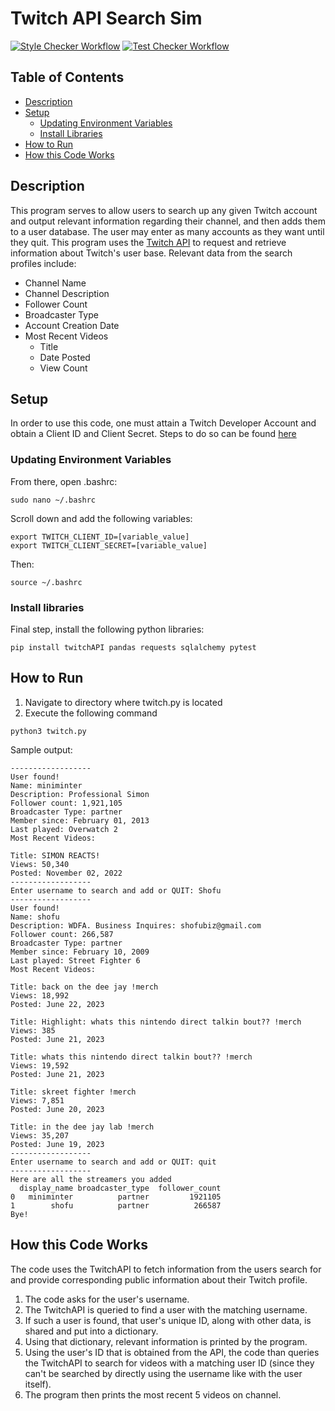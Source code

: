 # Twitch API Search Sim
[![Style Checker Workflow](https://github.com/pablo-cs/twitch-api-run/actions/workflows/style.yaml/badge.svg)](https://github.com/pablo-cs/twitch-api-run/actions/workflows/style.yaml)
[![Test Checker Workflow](https://github.com/pablo-cs/twitch-api-run/actions/workflows/tests.yaml/badge.svg)](https://github.com/pablo-cs/twitch-api-run/actions/workflows/tests.yaml)

## Table of Contents
- [Description](#description)
- [Setup](#setup)
  - [Updating Environment Variables](#updating-environment-variables)
  - [Install Libraries](#install-libraries)
- [How to Run](#how-to-run)
- [How this Code Works](#how-this-code-works)

## Description

This program serves to allow users to search up any given Twitch account and
output relevant information regarding their channel, and then adds them to a
user database. The user may enter as many accounts as they want until they quit.
This program uses the [Twitch API](https://dev.twitch.tv/docs/api/) to request and retrieve information about Twitch's
user base.
Relevant data from the search profiles include:
* Channel Name
* Channel Description
* Follower Count
* Broadcaster Type
* Account Creation Date
* Most Recent Videos
  * Title
  * Date Posted
  * View Count


## Setup

In order to use this code, one must attain a Twitch Developer Account and obtain a Client ID and Client Secret.
Steps to do so can be found [here](https://dev.twitch.tv/docs/api/get-started/)

### Updating Environment Variables
From there, open .bashrc:


```
sudo nano ~/.bashrc
```

Scroll down and add the following variables:

```
export TWITCH_CLIENT_ID=[variable_value]
export TWITCH_CLIENT_SECRET=[variable_value]
```

Then:

```
source ~/.bashrc
```

### Install libraries
Final step, install the following python libraries:
```
pip install twitchAPI pandas requests sqlalchemy pytest
```

## How to Run
1. Navigate to directory where twitch.py is located
2. Execute the following command

```
python3 twitch.py
```

Sample output:
```Enter username to search and add or QUIT: Miniminter
------------------
User found!
Name: miniminter
Description: Professional Simon
Follower count: 1,921,105
Broadcaster Type: partner
Member since: February 01, 2013
Last played: Overwatch 2
Most Recent Videos:

Title: SIMON REACTS!
Views: 50,340
Posted: November 02, 2022
------------------
Enter username to search and add or QUIT: Shofu
------------------
User found!
Name: shofu
Description: WDFA. Business Inquires: shofubiz@gmail.com
Follower count: 266,587
Broadcaster Type: partner
Member since: February 10, 2009
Last played: Street Fighter 6
Most Recent Videos:

Title: back on the dee jay !merch
Views: 18,992
Posted: June 22, 2023

Title: Highlight: whats this nintendo direct talkin bout?? !merch
Views: 385
Posted: June 21, 2023

Title: whats this nintendo direct talkin bout?? !merch
Views: 19,592
Posted: June 21, 2023

Title: skreet fighter !merch
Views: 7,851
Posted: June 20, 2023

Title: in the dee jay lab !merch
Views: 35,207
Posted: June 19, 2023
------------------
Enter username to search and add or QUIT: quit
------------------
Here are all the streamers you added
  display_name broadcaster_type  follower_count
0   miniminter          partner         1921105
1        shofu          partner          266587
Bye!
```

## How this Code Works

The code uses the TwitchAPI to fetch information from the users search for and provide
corresponding public information about their Twitch profile. 
1. The code asks for the user's username.
2. The TwitchAPI is queried to find a user with the matching username. 
3. If such a user is found, that user's unique ID, along with other data, is shared and put into a dictionary. 
4. Using that dictionary, relevant information is printed by the program. 
5. Using the user's ID that is obtained from the API, the code than queries the TwitchAPI to search for videos with a matching user ID (since they can't be searched
by directly using the username like with the user itself). 
6. The program then prints the most recent 5 videos on channel.